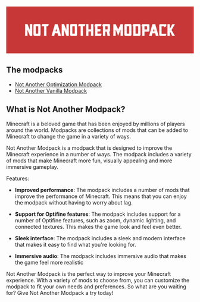 ![Not Another Modpack](https://github.com/fathulfahmy/not-another-modpack/blob/main/assets/banner-red.png?raw=true)

## The modpacks
- [Not Another Optimization Modpack](optimization.md)  
- [Not Another Vanilla Modpack](vanilla.md)

## What is Not Another Modpack?
Minecraft is a beloved game that has been enjoyed by millions of players around the world. Modpacks are collections of mods that can be added to Minecraft to change the game in a variety of ways.

Not Another Modpack is a modpack that is designed to improve the Minecraft experience in a number of ways. The modpack includes a variety of mods that make Minecraft more fun, visually appealing and more immersive gameplay.

Features:

- **Improved performance**: The modpack includes a number of mods that improve the performance of Minecraft. This means that you can enjoy the modpack without having to worry about lag.

- **Support for Optifine features**: The modpack includes support for a number of Optifine features, such as zoom, dynamic lighting, and connected textures. This makes the game look and feel even better.

- **Sleek interface**: The modpack includes a sleek and modern interface that makes it easy to find what you're looking for.

- **Immersive audio**: The modpack includes immersive audio that makes the game feel more realistic

Not Another Modpack is the perfect way to improve your Minecraft experience. With a variety of mods to choose from, you can customize the modpack to fit your own needs and preferences. So what are you waiting for? Give Not Another Modpack a try today!

